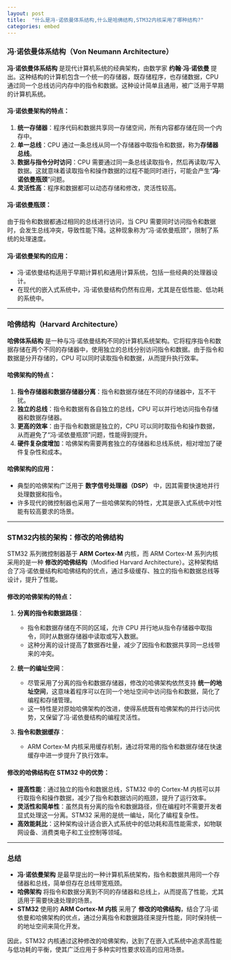 ```yaml
---
layout: post
title:  "什么是冯·诺依曼体系结构,什么是哈佛结构,STM32内核采用了哪种结构?"
categories: embed
---
```


### **冯·诺依曼体系结构**（Von Neumann Architecture）

**冯·诺依曼体系结构** 是现代计算机系统的经典架构，由数学家 **约翰·冯·诺依曼** 提出。这种结构的计算机包含一个统一的存储器，既存储程序，也存储数据，CPU 通过同一个总线访问内存中的指令和数据。这种设计简单且通用，被广泛用于早期的计算机系统。

#### **冯·诺依曼架构的特点**：
1. **统一存储器**：程序代码和数据共享同一存储空间，所有内容都存储在同一个内存中。
2. **单一总线**：CPU 通过一条总线从同一个存储器中取指令和数据，称为**存储器总线**。
3. **数据与指令分时访问**：CPU 需要通过同一条总线读取指令，然后再读取/写入数据。这就意味着读取指令和操作数据的过程不能同时进行，可能会产生“**冯·诺依曼瓶颈**”问题。
4. **灵活性高**：程序和数据都可以动态存储和修改，灵活性较高。

#### **冯·诺依曼瓶颈**：
由于指令和数据都通过相同的总线进行访问，当 CPU 需要同时访问指令和数据时，会发生总线冲突，导致性能下降。这种现象称为“冯·诺依曼瓶颈”，限制了系统的处理速度。

#### **冯·诺依曼架构的应用**：
- 冯·诺依曼结构适用于早期计算机和通用计算系统，包括一些经典的处理器设计。
- 在现代的嵌入式系统中，冯·诺依曼结构仍然有应用，尤其是在低性能、低功耗的系统中。

---

### **哈佛结构**（Harvard Architecture）

**哈佛体系结构** 是一种与冯·诺依曼结构不同的计算机系统架构。它将程序指令和数据存储在两个不同的存储器中，使用独立的总线分别访问指令和数据。由于指令和数据是分开存储的，CPU 可以同时读取指令和数据，从而提升执行效率。

#### **哈佛架构的特点**：
1. **指令存储器和数据存储器分离**：指令和数据存储在不同的存储器中，互不干扰。
2. **独立的总线**：指令和数据有各自独立的总线，CPU 可以并行地访问指令存储器和数据存储器。
3. **更高的效率**：由于指令和数据是独立的，CPU 可以同时取指令和操作数据，从而避免了“冯·诺依曼瓶颈”问题，性能得到提升。
4. **硬件复杂度增加**：哈佛架构需要两套独立的存储器和总线系统，相对增加了硬件复杂性和成本。

#### **哈佛架构的应用**：
- 典型的哈佛架构广泛用于 **数字信号处理器（DSP）** 中，因其需要快速地并行处理数据和指令。
- 许多现代的微控制器也采用了一些哈佛架构的特性，尤其是嵌入式系统中对性能有较高要求的场景。

---

### **STM32内核的架构：修改的哈佛结构**

STM32 系列微控制器基于 **ARM Cortex-M** 内核，而 ARM Cortex-M 系列内核采用的是一种 **修改的哈佛结构**（Modified Harvard Architecture）。这种架构结合了冯·诺依曼结构和哈佛结构的优点，通过多级缓存、独立的指令和数据总线等设计，提升了性能。

#### **修改的哈佛架构的特点**：
1. **分离的指令和数据路径**：
   - 指令和数据存储在不同的区域，允许 CPU 并行地从指令存储器中取指令，同时从数据存储器中读取或写入数据。
   - 这种分离的设计提高了数据吞吐量，减少了因指令和数据共享同一总线带来的冲突。

2. **统一的编址空间**：
   - 尽管采用了分离的指令和数据存储器，修改的哈佛架构依然支持 **统一的地址空间**，这意味着程序可以在同一个地址空间中访问指令和数据，简化了编程和存储管理。
   - 这一特性是对原始哈佛架构的改进，使得系统既有哈佛架构的并行访问优势，又保留了冯·诺依曼结构的编程灵活性。

3. **指令和数据缓存**：
   - ARM Cortex-M 内核采用缓存机制，通过将常用的指令和数据存储在快速缓存中进一步提升了执行效率。

#### **修改的哈佛结构在 STM32 中的优势**：
- **提高性能**：通过独立的指令和数据总线，STM32 中的 Cortex-M 内核可以并行取指令和操作数据，减少了指令和数据访问的瓶颈，提升了运行效率。
- **灵活性和简单性**：虽然具有分离的指令和数据路径，但在编程时不需要开发者显式处理这一分离。STM32 采用的是统一编址，简化了编程复杂性。
- **高效能耗比**：这种架构设计适合嵌入式系统中的低功耗和高性能需求，如物联网设备、消费类电子和工业控制等领域。

---

### **总结**

- **冯·诺依曼架构** 是最早提出的一种计算机系统架构，指令和数据共用同一个存储器和总线，简单但存在总线带宽瓶颈。
- **哈佛架构** 将指令和数据分离到不同的存储器和总线上，从而提高了性能，尤其适用于需要快速处理的场景。
- **STM32** 使用的 **ARM Cortex-M 内核** 采用了 **修改的哈佛结构**，结合了冯·诺依曼和哈佛架构的优点，通过分离指令和数据路径来提升性能，同时保持统一的地址空间来简化开发。

因此，STM32 内核通过这种修改的哈佛架构，达到了在嵌入式系统中追求高性能与低功耗的平衡，使其广泛应用于多种实时性要求较高的应用场景。